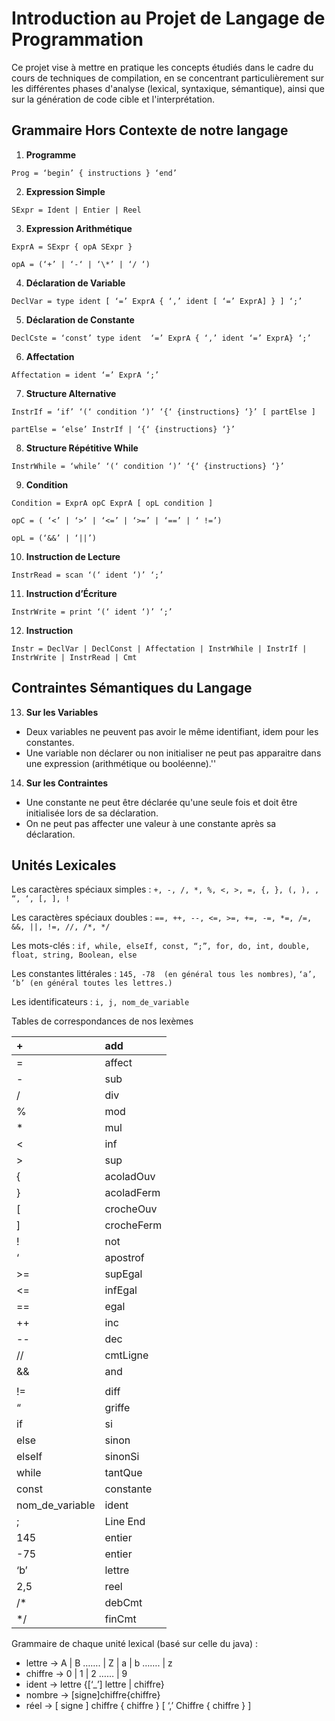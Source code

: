 # **Introduction au Projet de Langage de Programmation**

Ce projet vise à mettre en pratique les concepts étudiés dans le cadre du cours de techniques de compilation, en se concentrant particulièrement sur les différentes phases d'analyse (lexical, syntaxique, sémantique), ainsi que sur la génération de code cible et l'interprétation.

## **Grammaire Hors Contexte de notre langage**

1. **Programme** 
```
Prog = ‘begin’ { instructions } ‘end’ 
```

2. **Expression Simple** 
```
SExpr = Ident | Entier | Reel 
```

3. **Expression Arithmétique** 
```
ExprA = SExpr { opA SExpr } 

opA = (‘+’ | ‘-‘ | ‘\*’ | ‘/ ‘) 
```

4. **Déclaration de Variable** 
```
DeclVar = type ident [ ‘=’ ExprA { ‘,’ ident [ ‘=’ ExprA] } ] ‘;’ 
```

5. **Déclaration de Constante** 
```
DeclCste = ‘const’ type ident  ‘=’ ExprA { ‘,’ ident ‘=’ ExprA} ‘;’ 
```

6. **Affectation** 
```
Affectation = ident ‘=’ ExprA ‘;’ 
```

7. **Structure Alternative**
```
InstrIf = ‘if’ ‘(‘ condition ‘)’ ‘{‘ {instructions} ‘}’ [ partElse ] 

partElse = ‘else’ InstrIf | ‘{‘ {instructions} ‘}’  
```

8. **Structure Répétitive While** 
```
InstrWhile = ‘while’ ‘(‘ condition ‘)’ ‘{‘ {instructions} ‘}’ 
```

9. **Condition** 
```
Condition = ExprA opC ExprA [ opL condition ] 

opC = ( ‘<’ | ‘>’ | ‘<=’ | ‘>=’ | ‘==’ | ‘ !=’) 

opL = (‘&&’ | ‘||’) 
```

10. **Instruction de Lecture** 
```
InstrRead = scan ‘(‘ ident ‘)’ ‘;’ 
```

11. **Instruction d’Écriture** 
```
InstrWrite = print ‘(‘ ident ‘)’ ‘;’ 
```

12. **Instruction** 
```
Instr = DeclVar | DeclConst | Affectation | InstrWhile | InstrIf | InstrWrite | InstrRead | Cmt 
```

## **Contraintes Sémantiques du Langage**

13. **Sur les Variables**
- Deux variables ne peuvent pas avoir le même identifiant, idem pour les constantes.
- Une variable non déclarer ou non initialiser ne peut pas apparaitre dans une expression (arithmétique ou booléenne).''

14. **Sur les Contraintes**
- Une constante ne peut être déclarée qu'une seule fois et doit être initialisée lors de sa déclaration.
- On ne peut pas affecter une valeur à une constante après sa déclaration.

## **Unités Lexicales**

Les caractères spéciaux simples : `+, -, /, *, %, <, >, =, {, }, (, ), , “, ‘, [, ], !`

Les caractères spéciaux doubles : `==, ++, --, <=, >=, +=, -=, *=, /=, &&, ||, !=, //, /*, */`

Les mots-clés : `if, while, elseIf, const, “;”, for, do, int, double, float, string, Boolean, else`

Les constantes littérales : `145, -78  (en général tous les nombres)`, `‘a’, ‘b’ (en général toutes les lettres.)`

Les identificateurs : `i, j, nom_de_variable`

Tables de correspondances de nos lexèmes


|+ |add |
| :- | :- |
|= |affect |
|- |sub |
|/ |div |
|% |mod |
|\* |mul |
|< |inf |
|> |sup |
|{ |acoladOuv |
|} |acoladFerm |
|[ |crocheOuv |
|] |crocheFerm |
|! |not |
|‘ |apostrof |
|>= |supEgal |
|<= |infEgal |
|== |egal |
|++ |inc |
|-- |dec |
|// |cmtLigne |
|&& |and |
||| |or |
|!= |diff |
|“ |griffe |
|if |si |
|else |sinon |
|elseIf |sinonSi |
|while |tantQue |
|const |constante |
|nom\_de\_variable |ident |
|; |Line End |
|145 |entier |
|-75 |entier |
|‘b’ |lettre |
|2,5 |reel |
|/\* |debCmt |
|\*/ |finCmt |

Grammaire de chaque unité lexical (basé sur celle du java) : 
- lettre -> A | B ……. | Z | a | b ……. | z 
- chiffre -> 0 | 1 | 2 …… | 9 
- ident -> lettre {[‘\_’] lettre | chiffre} 
- nombre -> [signe]chiffre{chiffre} 
- réel -> [ signe ] chiffre { chiffre } [ ‘,’ Chiffre { chiffre } ]
